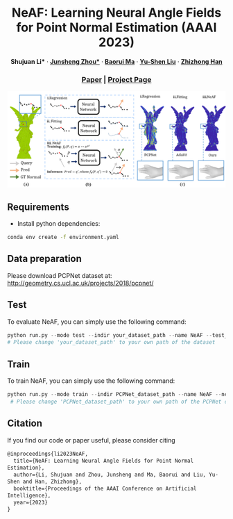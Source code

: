<p align="center">

  <h1 align="center">NeAF: Learning Neural Angle Fields for Point Normal Estimation (AAAI 2023) </h1>
  <p align="center">
     <a><strong>Shujuan Li*</strong></a>
    ·
    <a href="https://junshengzhou.github.io/"><strong>Junsheng Zhou*</strong></a>
    ·
    <a href="https://mabaorui.github.io/"><strong>Baorui Ma</strong></a>
    ·
    <a href="https://yushen-liu.github.io/"><strong>Yu-Shen Liu</strong></a>
    ·
    <a href="https://h312h.github.io/"><strong>Zhizhong Han</strong></a>

  </p>
  
  <h3 align="center"><a href="https://lisj575.github.io/NeAF/">Paper</a> | <a href="https://lisj575.github.io/NeAF/">Project Page</a></h3>
  <div align="center"></div>
</p>

<p align="center">
  <img src="img/top.png" width="780" />
</p>

## Requirements
- Install python dependencies:
```bash
conda env create -f environment.yaml
```


## Data preparation
Please download PCPNet dataset at: <http://geometry.cs.ucl.ac.uk/projects/2018/pcpnet/>

## Test
To evaluate NeAF, you can simply use the following command:
```python
python run.py --mode test --indir your_dataset_path --name NeAF --test_epoch 900 --need_prediction 1 --checkpoints 5 --coarse_normal_num 10 --gpu 0 1
# Please change 'your_dataset_path' to your own path of the dataset
```

## Train
To train NeAF, you can simply use the following command:
```python
python run.py --mode train --indir PCPNet_dataset_path --name NeAF --nepoch 1000 --lr 0.001 --query_vector_path ./query_vector_5k.xyz --gpu 0 1
 # Please change 'PCPNet_dataset_path' to your own path of the PCPNet dataset
```

## Citation
If you find our code or paper useful, please consider citing

    @inproceedings{li2023NeAF,
      title={NeAF: Learning Neural Angle Fields for Point Normal Estimation},
      author={Li, Shujuan and Zhou, Junsheng and Ma, Baorui and Liu, Yu-Shen and Han, Zhizhong},
      booktitle={Proceedings of the AAAI Conference on Artificial Intelligence},
      year={2023}
    }